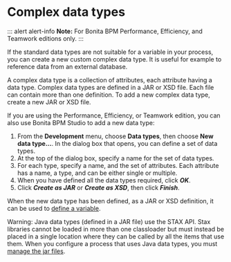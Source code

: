# Complex data types

::: alert alert-info
**Note:** For Bonita BPM Performance, Efficiency, and Teamwork editions only.
:::

If the standard data types are not suitable for a variable in your process, you can create a new custom complex data type. It is useful for example to reference data from an external database.

A complex data type is a collection of attributes, each attribute having a data type. Complex data types are defined in a JAR or XSD file. Each file can contain more than one definition. To add a new complex data type, create a new JAR or XSD file.

If you are using the Performance, Efficiency, or Teamwork edition, you can also use Bonita BPM Studio to add a new data type:

1. From the **Development** menu, choose **Data types**, then choose **New data type...**. In the dialog box that opens, you can define a set of data types.
2. At the top of the dialog box, specify a name for the set of data types.
3. For each type, specify a name, and the set of attributes. Each attribute has a name, a type, and can be either single or multiple.
4. When you have defined all the data types required, click **_OK_**.
5. Click **_Create as JAR_** or **_Create as XSD_**, then click **_Finish_**.

When the new data type has been defined, as a JAR or XSD definition, it can be used to [define a variable](specify-data-in-a-process-definition.md).

Warning: Java data types (defined in a JAR file) use the STAX API. Stax libraries cannot be loaded in more than one classloader but must instead be placed in a single location where they can be called by all the items that use them. When you configure a process that uses Java data types, you must [manage the jar files](manage-jar-files.md).
